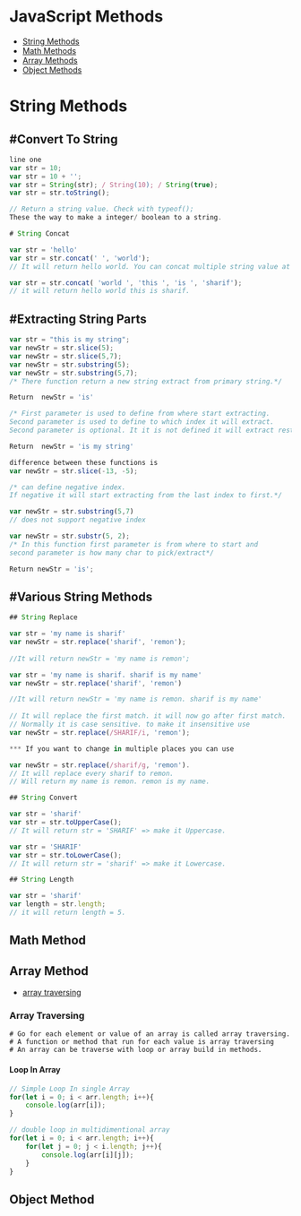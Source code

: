 # JavaScript Methods

* [String Methods](#string-method)
* [Math Methods](#math-method)
* [Array Methods](#array-method)
* [Object Methods](#object-method)


<a name="string-method"></a>

# String Methods

## #Convert To String
```javascript
line one
var str = 10;
var str = 10 + '';
var str = String(str); / String(10); / String(true); 
var str = str.toString();

// Return a string value. Check with typeof();
These the way to make a integer/ boolean to a string.

# String Concat

var str = 'hello'
var str = str.concat(' ', 'world');
// It will return hello world. You can concat multiple string value at a time.

var str = str.concat( 'world ', 'this ', 'is ', 'sharif');
// it will return hello world this is sharif.
```
## #Extracting String Parts

```javascript
var str = "this is my string"; 
var newStr = str.slice(5);
var newStr = str.slice(5,7);
var newStr = str.substring(5);
var newStr = str.substring(5,7);
/* There function return a new string extract from primary string.*/

Return  newStr = 'is'

/* First parameter is used to define from where start extracting.
Second parameter is used to define to which index it will extract.
Second parameter is optional. It it is not defined it will extract rest of the index.*/

Return  newStr = 'is my string'

difference between these functions is 
var newStr = str.slice(-13, -5);

/* can define negative index.
If negative it will start extracting from the last index to first.*/

var newStr = str.substring(5,7) 
// does not support negative index

var newStr = str.substr(5, 2);
/* In this function first parameter is from where to start and 
second parameter is how many char to pick/extract*/

Return newStr = 'is';
```

## #Various String Methods

```javascript
## String Replace

var str = 'my name is sharif'
var newStr = str.replace('sharif', 'remon');
    
//It will return newStr = 'my name is remon';

var str = 'my name is sharif. sharif is my name'
var newStr = str.replace('sharif', 'remon')

//It will return newStr = 'my name is remon. sharif is my name'
    
// It will replace the first match. it will now go after first match.
// Normally it is case sensitive. to make it insensitive use
var newStr = str.replace(/SHARIF/i, 'remon'); 

*** If you want to change in multiple places you can use

var newStr = str.replace(/sharif/g, 'remon').
// It will replace every sharif to remon. 
// Will return my name is remon. remon is my name.

## String Convert

var str = 'sharif'
var str = str.toUpperCase();
// It will return str = 'SHARIF' => make it Uppercase.

var str = 'SHARIF'
var str = str.toLowerCase();
// It will return str = 'sharif' => make it Lowercase.

## String Length

var str = 'sharif'
var length = str.length;
// it will return length = 5.

```

<a name="math-method"></a>
## Math Method

<a name="array-method"></a>
## Array Method

* [array traversing](#array-traversing)

<a name="array-traversing"></a>

### Array Traversing
    # Go for each element or value of an array is called array traversing.
    # A function or method that run for each value is array traversing
    # An array can be traverse with loop or array build in methods.

#### Loop In Array
```javascript
// Simple Loop In single Array
for(let i = 0; i < arr.length; i++){
    console.log(arr[i]);
}

// double loop in multidimentional array
for(let i = 0; i < arr.length; i++){
    for(let j = 0; j < i.length; j++){
        console.log(arr[i][j]);
    }
}


```

<a name="object-method"></a>
## Object Method



